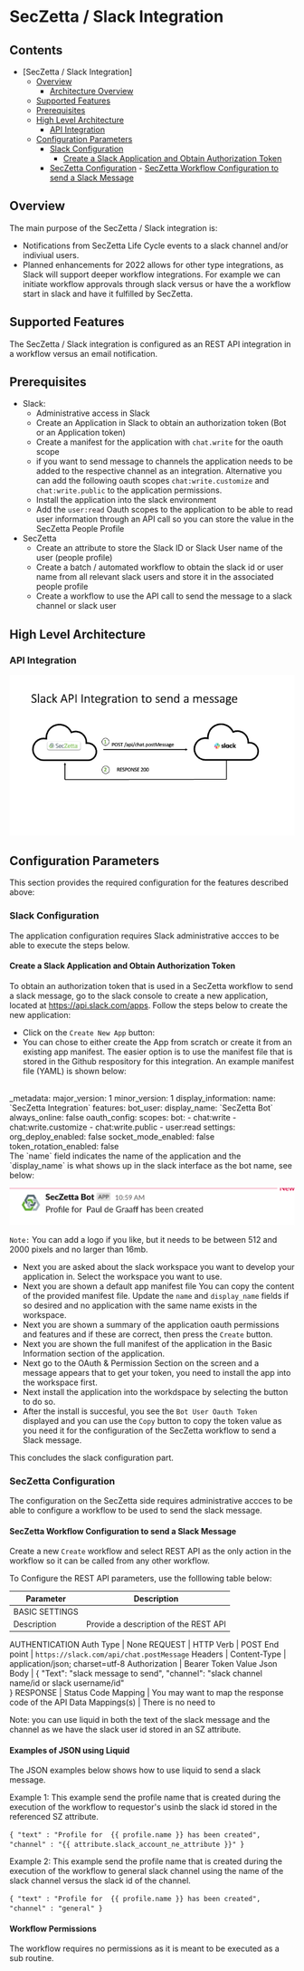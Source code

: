 # SecZetta / Slack Integration

## Contents

- [SecZetta / Slack Integration]
  - [Overview](#overview)
    - [Architecture Overview](#architecture-overview)
  - [Supported Features](#supported-features)
  - [Prerequisites](#prerequisites)
  - [High Level Architecture](#High-Level-Architecture)
    - [API Integration](#API-Integration)
  - [Configuration Parameters](#Configuration-Parameters)
      - [Slack Configuration](#Slack-Configuration)
        - [Create a Slack Application and Obtain Authorization Token](#Create-a-Slack-Application-and-Obtain-Authorization-Token)
      -  [SecZetta Configuration](#SecZetta-Configuration)
        - [SecZetta Workflow Configuration to send a Slack Message](#SecZetta-Workflow-Configuration-to-send-a-Slack-Message)

## Overview

The main purpose of the SecZetta / Slack integration is:
- Notifications from SecZetta Life Cycle events to a slack channel and/or indiviual users.
- Planned enhancements for 2022 allows for other type integrations, as Slack will support deeper workflow integrations. For example we can initiate workflow approvals through slack versus or have the a workflow start in slack and have it fulfilled by SecZetta. 

## Supported Features

The SecZetta / Slack integration is configured as an REST API integration in a workflow versus an email notification.

## Prerequisites
- Slack:
  - Administrative access in Slack
  - Create an Application in Slack to obtain an authorization token (Bot or an Application token)
  - Create a manifest for the application with `chat.write` for the oauth scope
  - if you want to send message to channels the application needs to be added to the respective channel as an integration. Alternative you can add the following oauth scopes `chat:write.customize` and `chat:write.public` to the application permissions.
  - Install the application into the slack environment
  - Add the `user:read` Oauth scopes to the application to be able to read user information through an API call so you can store the value in the SecZetta People Profile   
- SecZetta
  - Create an attribute to store the Slack ID or Slack User name of the user (people profile)
  - Create a batch / automated workflow to obtain the slack id or user name from all relevant slack users and store it in the associated people profile  
  - Create a workflow to use the API call to send the message to a slack channel or slack user  

## High Level Architecture

### API Integration

![SZ Initiated](img/seczetta-slack-send-message.png) 

## Configuration Parameters

This section provides the required configuration for the features described above:

### Slack Configuration
The application configuration requires Slack administrative accces to be able to execute the steps below. 

#### Create a Slack Application and Obtain Authorization Token
To obtain an authorization token that is used in a SecZetta workflow to send a slack message, go to the slack console to create a new application, located at https://api.slack.com/apps. Follow the steps below to create the new application:

- Click on the `Create New App` button:
- You can chose to either create the App from scratch or create it from an existing app manifest. The easier option is to use the manifest file that is stored in the Github respository for this integration. An example manifest file (YAML) is shown below:
<br>
_metadata:
  major_version: 1
  minor_version: 1
display_information:
  name: `SecZetta Integration`
features:
  bot_user:
    display_name: `SecZetta Bot`
    always_online: false
oauth_config:
  scopes:
    bot:
      - chat:write
      - chat:write.customize
      - chat:write.public
      - user:read
settings:
  org_deploy_enabled: false
  socket_mode_enabled: false
  token_rotation_enabled: false
<br>
The `name` field indicates the name of the application and the `display_name` is what shows up in the slack interface as the bot name, see below:

![Application Name Example](img/seczetta_slack_application_integration_display_name_example.png)

`Note:` You can add a logo if you like, but it needs to be between 512 and 2000 pixels and no larger than 16mb.

- Next you are asked about the slack workspace you want to develop your application in. Select the workspace you want to use. 
- Next you are shown a default app manifest file You can copy the content of the provided manifest file. Update the `name` and `display_name` fields if so desired and no application with the same name exists in the workspace. 
- Next you are shown a summary of the application oauth permissions and features and if these are correct, then press the `Create` button.
- Next you are shown the full manifest of the application in the Basic Information section of the application.
- Next go to the OAuth & Permission Section on the screen and a message appears that to get your token, you need to install the app into the workspace first. 
- Next install the application into the workdspace by selecting the button to do so.
- After the install is succesful, you see the `Bot User Oauth Token` displayed and you can use the `Copy` button to copy the token value as you need it for the configuration of the SecZetta workflow to send a Slack message. 

This concludes the slack configuration part.

### SecZetta Configuration
The configuration on the SecZetta side requires administrative accces to be able to configure a workflow to be used to send the slack message. 

#### SecZetta Workflow Configuration to send a Slack Message
Create a new `Create` workflow and select REST API as the only action in the workflow so it can be called from any other workflow.

To Configure the REST API parameters, use the folllowing table below:

Parameter | Description
--------- | --------------
BASIC SETTINGS |
Description | Provide a description of the REST API
AUTHENTICATION
Auth Type | None
REQUEST |
HTTP Verb | POST
End point | `https://slack.com/api/chat.postMessage`
Headers |
Content-Type | application/json; charset=utf-8
Authorization | Bearer Token Value
Json Body |
{
  "Text": "slack message to send",
  "channel": "slack channel name/id or slack username/id"  
}
RESPONSE |
Status Code Mapping | You may want to map the response code of the API
Data Mappings(s) | There is no need to 

Note: you can use liquid in both the text of the slack message and the channel as we have the slack user id stored in an SZ attribute. 

#### Examples of JSON using Liquid
The JSON examples below shows how to use liquid to send a slack message.

Example 1: This example send the profile name that is created during the execution of the workflow to requestor's usinb the slack id stored in the referenced SZ attribute.

`{
    "text" : "Profile for  {{ profile.name }} has been created",
   "channel" : "{{ attribute.slack_account_ne_attribute }}"
}`

Example 2: This example send the profile name that is created during the execution of the workflow to general slack channel using the name of the slack channel versus the slack id of the channel.

`{
    "text" : "Profile for  {{ profile.name }} has been created",
    "channel" : "general"
}`

#### Workflow Permissions

The workflow requires no permissions as it is meant to be executed as a sub routine. 

